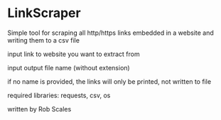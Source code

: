 # LinkScraper
Simple tool for scraping all http/https links embedded in a website and writing them to a csv file

input link to website you want to extract from

input output file name (without extension)

if no name is provided, the links will only be printed, not written to file

required libraries: requests, csv, os

written by Rob Scales
